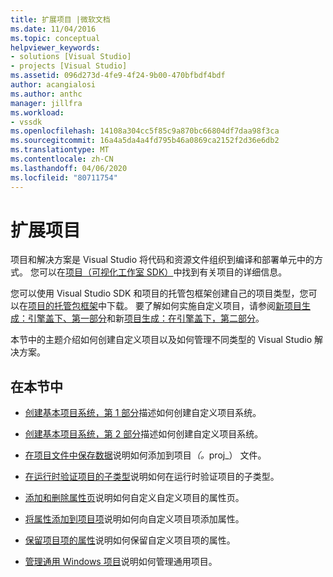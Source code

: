 ```yaml
---
title: 扩展项目 |微软文档
ms.date: 11/04/2016
ms.topic: conceptual
helpviewer_keywords:
- solutions [Visual Studio]
- projects [Visual Studio]
ms.assetid: 096d273d-4fe9-4f24-9b00-470bfbdf4bdf
author: acangialosi
ms.author: anthc
manager: jillfra
ms.workload:
- vssdk
ms.openlocfilehash: 14108a304cc5f85c9a870bc66804df7daa98f3ca
ms.sourcegitcommit: 16a4a5da4a4fd795b46a0869ca2152f2d36e6db2
ms.translationtype: MT
ms.contentlocale: zh-CN
ms.lasthandoff: 04/06/2020
ms.locfileid: "80711754"
---
```

# <a name="extend-projects"></a>扩展项目
项目和解决方案是 Visual Studio 将代码和资源文件组织到编译和部署单元中的方式。 您可以在[项目（可视化工作室 SDK）](../extensibility/extending-projects.md)中找到有关项目的详细信息。

 您可以使用 Visual Studio SDK 和项目的托管包框架创建自己的项目类型，您可以在[项目的托管包框架](https://github.com/tunnelvisionlabs/MPFProj10)中下载。 要了解如何实施自定义项目，请参阅[新项目生成：引擎盖下、第一部分](../extensibility/internals/new-project-generation-under-the-hood-part-one.md)和新[项目生成：在引擎盖下，第二部分](../extensibility/internals/new-project-generation-under-the-hood-part-two.md)。

 本节中的主题介绍如何创建自定义项目以及如何管理不同类型的 Visual Studio 解决方案。

## <a name="in-this-section"></a>在本节中
- [创建基本项目系统，第 1 部分](../extensibility/creating-a-basic-project-system-part-1.md)描述如何创建自定义项目系统。

- [创建基本项目系统，第 2 部分](../extensibility/creating-a-basic-project-system-part-2.md)描述如何创建自定义项目系统。

- [在项目文件中保存数据](../extensibility/saving-data-in-project-files.md)说明如何添加到项目<em>（。</em>proj_） 文件。

- [在运行时验证项目的子类型](../extensibility/verifying-subtypes-of-a-project-at-run-time.md)说明如何在运行时验证项目的子类型。

- [添加和删除属性页](../extensibility/adding-and-removing-property-pages.md)说明如何自定义自定义项目的属性页。

- [将属性添加到项目项](../extensibility/adding-an-attribute-to-a-project-item.md)说明如何向自定义项目项添加属性。

- [保留项目项的属性](../extensibility/persisting-the-property-of-a-project-item.md)说明如何保留自定义项目项的属性。

- [管理通用 Windows 项目](../extensibility/managing-universal-windows-projects.md)说明如何管理通用项目。
